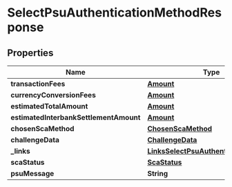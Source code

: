 # SelectPsuAuthenticationMethodResponse

## Properties
Name | Type | Description | Notes
------------ | ------------- | ------------- | -------------
**transactionFees** | [**Amount**](Amount.md) |  |  [optional]
**currencyConversionFees** | [**Amount**](Amount.md) |  |  [optional]
**estimatedTotalAmount** | [**Amount**](Amount.md) |  |  [optional]
**estimatedInterbankSettlementAmount** | [**Amount**](Amount.md) |  |  [optional]
**chosenScaMethod** | [**ChosenScaMethod**](ChosenScaMethod.md) |  |  [optional]
**challengeData** | [**ChallengeData**](ChallengeData.md) |  |  [optional]
**_links** | [**LinksSelectPsuAuthenticationMethod**](LinksSelectPsuAuthenticationMethod.md) |  |  [optional]
**scaStatus** | [**ScaStatus**](ScaStatus.md) |  | 
**psuMessage** | **String** |  |  [optional]
